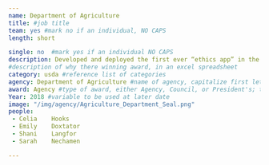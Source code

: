 ```yaml
---
name: Department of Agriculture
title: #job title
team: yes #mark no if an individual, NO CAPS
length: short

single: no  #mark yes if an individual NO CAPS
description: Developed and deployed the first ever “ethics app” in the federal government. The app provides accessible, effective, and on-demand ethics training to all USDA employees. The USDA is driving further cost savings by making it available to all of government.
#description of why there winning award, in an excel spreadsheet
category: usda #reference list of categories
agency: Department of Agriculture #name of agency, capitalize first letter of each name
award: Agency #type of award, either Agency, Council, or President's; this is case sensitive so make sure to match the options listed exactly. This section generates the format of the card
Year: 2018 #variable to be used at later date
image: "/img/agency/Agriculture_Department_Seal.png"
people:
 - Celia	Hooks
 - Emily	Doxtator
 - Shani	Langfor
 - Sarah	Nechamen

---
```

